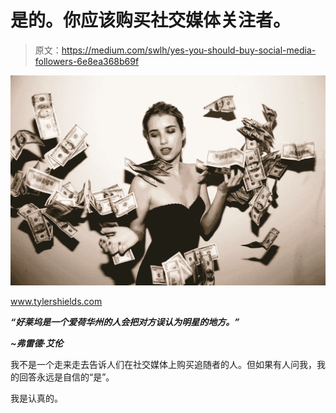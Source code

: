 # 是的。你应该购买社交媒体关注者。

> 原文：<https://medium.com/swlh/yes-you-should-buy-social-media-followers-6e8ea368b69f>

![](img/e8308348c91e5b72a26e235577d2a286.png)

www.tylershields.com

***“好莱坞是一个爱荷华州的人会把对方误认为明星的地方。”***

***~弗雷德·艾伦***

我不是一个走来走去告诉人们在社交媒体上购买追随者的人。但如果有人问我，我的回答永远是自信的“是”。

我是认真的。